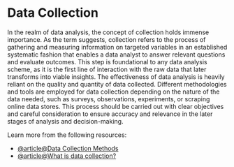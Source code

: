 # Data Collection 

In the realm of data analysis, the concept of collection holds immense importance. As the term suggests, collection refers to the process of gathering and measuring information on targeted variables in an established systematic fashion that enables a data analyst to answer relevant questions and evaluate outcomes. This step is foundational to any data analysis scheme, as it is the first line of interaction with the raw data that later transforms into viable insights. The effectiveness of data analysis is heavily reliant on the quality and quantity of data collected. Different methodologies and tools are employed for data collection depending on the nature of the data needed, such as surveys, observations, experiments, or scraping online data stores. This process should be carried out with clear objectives and careful consideration to ensure accuracy and relevance in the later stages of analysis and decision-making.

Learn more from the following resources:

- [@article@Data Collection Methods](https://www.questionpro.com/blog/data-collection-methods/)
- [@article@What is data collection?](https://www.simplilearn.com/what-is-data-collection-article)